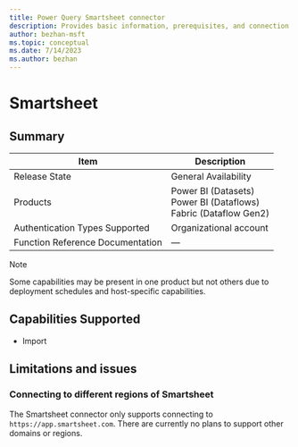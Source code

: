 ```yaml
---
title: Power Query Smartsheet connector
description: Provides basic information, prerequisites, and connection instructions, along with troubleshooting information for the Smartsheet connector.
author: bezhan-msft
ms.topic: conceptual
ms.date: 7/14/2023
ms.author: bezhan
---
```


# Smartsheet

## Summary

| Item | Description |
| ---- | ----------- |
| Release State | General Availability |
| Products | Power BI (Datasets)<br/>Power BI (Dataflows)<br/>Fabric (Dataflow Gen2) |
| Authentication Types Supported | Organizational account |
| Function Reference Documentation | &mdash; |

>[!Note]
> Some capabilities may be present in one product but not others due to deployment schedules and host-specific capabilities.

## Capabilities Supported

* Import

## Limitations and issues

### Connecting to different regions of Smartsheet

The Smartsheet connector only supports connecting to `https://app.smartsheet.com`. There are currently no plans to support other domains or regions.
